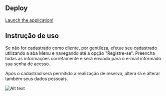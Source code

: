 
## Deploy

[Launch the application!](http://hotel-ifba-front.herokuapp.com/)


## Instrução de uso

Se não for cadastrado como cliente, por gentileza, efetue seu cadastrado utilizando a aba Menu e navegando até a opção "Registre-se". 
Preencha todas as informações corretamente e será enviado para o e-mail informado sua senha de acesso.

Após o cadastrad será permitido a realização de reserva, altera-lá e alterar também seus dados pessoais.


![Alt text](https://github.com/elayneargollo/hotelIfba-front/blob/master/public/static/react.png?raw=true "Home")

